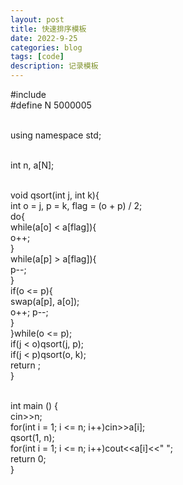 ```yaml
---
layout: post
title: 快速排序模板
date: 2022-9-25
categories: blog
tags: [code]
description: 记录模板
---
```

<article>
#include<bits/stdc++.h><br>
#define N 5000005<br><br>

using namespace std;<br><br>

int n, a[N];<br><br>

void qsort(int j, int k){<br>
    int o = j, p = k, flag = (o + p) / 2;<br>
    do{<br>
        while(a[o] < a[flag]){<br>
            o++;<br>
        }<br>
        while(a[p] > a[flag]){<br>
            p--;<br>
        }<br>
        if(o <= p){<br>
            swap(a[p], a[o]);<br>
            o++; p--;<br>
        }<br>
    }while(o <= p);<br>
    if(j < o)qsort(j, p);<br>
    if(j < p)qsort(o, k);<br>
     return ;<br>
}<br><br>

int main () {<br>
    cin>>n;<br>
    for(int i = 1; i <= n; i++)cin>>a[i];<br>
    qsort(1, n);<br>
    for(int i = 1; i <= n; i++)cout<<a[i]<<" ";<br>
    return 0;<br>
}<br>   
</article>